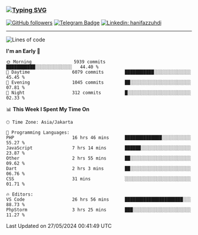 ### [![Typing SVG](https://readme-typing-svg.herokuapp.com?font=lato&size=22&lines=Hi+There+👋)](https://git.io/typing-svg) 

[![GitHub followers](https://img.shields.io/github/followers/hanifazzuhdi?label=Follow&style=social)](https://github.com/hanifazzuhdi/?tab=follow) 
[![Telegram Badge](https://img.shields.io/badge/-hanif0198-blue?style=social&logo=telegram&link=https://www.t.me/hanif0198/)](https://www.t.me/hanif0198/) 
[![Linkedin: hanifazzuhdi](https://img.shields.io/badge/-hanifazzuhdi-blue?style=flat-square&logo=Linkedin&logoColor=white&link=https://www.linkedin.com/in/hanif-az-zuhdi-69688019b/)](https://www.linkedin.com/in/hanif-az-zuhdi-69688019b/) 

<hr/>

<!--START_SECTION:waka-->
![Lines of code](https://img.shields.io/badge/From%20Hello%20World%20I%27ve%20Written-56.6%20million%20lines%20of%20code-blue)

**I'm an Early 🐤** 

```text
🌞 Morning                5939 commits        ███████████░░░░░░░░░░░░░░   44.40 % 
🌆 Daytime                6079 commits        ███████████░░░░░░░░░░░░░░   45.45 % 
🌃 Evening                1045 commits        ██░░░░░░░░░░░░░░░░░░░░░░░   07.81 % 
🌙 Night                  312 commits         █░░░░░░░░░░░░░░░░░░░░░░░░   02.33 % 
```


📊 **This Week I Spent My Time On** 

```text
🕑︎ Time Zone: Asia/Jakarta

💬 Programming Languages: 
PHP                      16 hrs 46 mins      ██████████████░░░░░░░░░░░   55.27 % 
JavaScript               7 hrs 14 mins       ██████░░░░░░░░░░░░░░░░░░░   23.87 % 
Other                    2 hrs 55 mins       ██░░░░░░░░░░░░░░░░░░░░░░░   09.62 % 
Dart                     2 hrs 3 mins        ██░░░░░░░░░░░░░░░░░░░░░░░   06.76 % 
CSS                      31 mins             ░░░░░░░░░░░░░░░░░░░░░░░░░   01.71 % 

🔥 Editors: 
VS Code                  26 hrs 56 mins      ██████████████████████░░░   88.73 % 
PhpStorm                 3 hrs 25 mins       ███░░░░░░░░░░░░░░░░░░░░░░   11.27 % 
```


 Last Updated on 27/05/2024 00:41:49 UTC
<!--END_SECTION:waka-->
